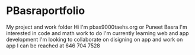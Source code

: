 # PBasraportfolio
My project and work folder
Hi I'm pbas9000taehs.org or Puneet Basra
I'm interested in code and math work to do
I'm currently learning web and app development
I'm looking to collaborate on disigning on app and work on app
I can be reached at 646 704 7528
